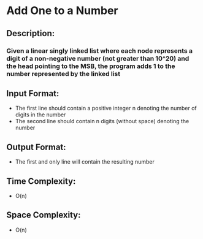# Add One to a Number
## Description:
### Given a linear singly linked list where each node represents a digit of a non-negative number (not greater than 10^20) and the head pointing to the MSB, the program adds 1 to the number represented by the linked list
## Input Format:
* The first line should contain a positive integer n denoting the number of digits in the number
* The second line should contain n digits (without space) denoting the number
## Output Format:
* The first and only line will contain the resulting number
## Time Complexity: 
* O(n)
## Space Complexity: 
* O(n)